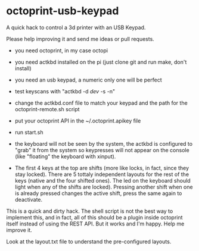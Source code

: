 # octoprint-usb-keypad
A quick hack to control a 3d printer with an USB Keypad.

Please help improving it and send me ideas or pull requests.

- you need octoprint, in my case octopi
- you need actkbd installed on the pi (just clone git and run make, don't install)
- you need an usb keypad, a numeric only one will be perfect

- test keyscans with "actkbd -d *dev* -s -n"
- change the actkbd.conf file to match your keypad and the path for the octoprint-remote.sh script
- put your octoprint API in the ~/.octoprint.apikey file
- run start.sh

- the keyboard will not be seen by the system, the actkbd is configured to "grab" it from the system so keypresses will not appear on the console (like "floating" the keyboard with xinput).
- The first 4 keys at the top are shifts (more like locks, in fact, since they stay locked). There are 5 tottaly independent layouts for the rest of the keys (native and the four shifted ones). The led on the keyboard should light when any of the shifts are locked). Pressing another shift when one is already pressed changes the active shift, press the same again to deactivate.

This is a quick and dirty hack. The shell script is not the best way to implement this, and in fact, all of this should be a plugin inside octoprint itself instead of using the REST API. But it works and I'm happy. Help me improve it.

Look at the layout.txt file to understand the pre-configured layouts.

